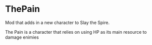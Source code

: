 # ThePain
Mod that adds in a new character to Slay the Spire.

The Pain is a character that relies on using HP as its main resource to damage enimies

